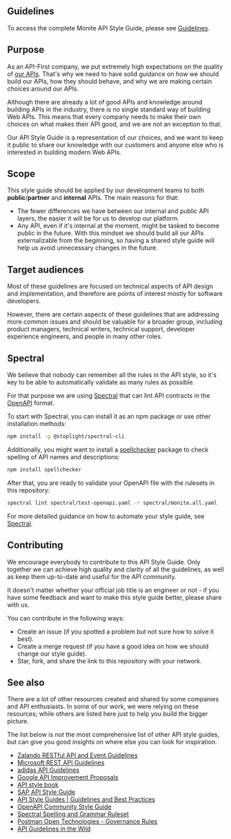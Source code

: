 ## Guidelines

To access the complete Monite API Style Guide, please see [Guidelines](Guidelines.md).


## Purpose

As an API-First company, we put extremely high expectations on the quality of [our APIs](https://docs.monite.com/reference/). That's why we need to have solid guidance on how we should build our APIs, how they should behave, and why we are making certain choices around our APIs.

Although there are already a lot of good APIs and knowledge around building APIs in the industry, there is no single standard way of building Web APIs. This means that every company needs to make their own choices on what makes their API good, and we are not an exception to that.

Our API Style Guide is a representation of our choices, and we want to keep it public to share our knowledge with our customers and anyone else who is interested in building modern Web APIs.


## Scope

This style guide should be applied by our development teams to both **public**/**partner** and **internal** APIs. The main reasons for that:

* The fewer differences we have between our internal and public API layers, the easier it will be for us to develop our platform.
* Any API, even if it's internal at the moment, might be tasked to become public in the future. With this mindset we should build all our APIs externalizable from the beginning, so having a shared style guide will help us avoid unnecessary changes in the future.


## Target audiences

Most of these guidelines are focused on technical aspects of API design and implementation, and therefore are points of interest mostly for software developers. 

However, there are certain aspects of these guidelines that are addressing more common issues and should be valuable for a broader group, including product managers, technical writers, technical support, developer experience engineers, and people in many other roles.


## Spectral

We believe that nobody can remember all the rules in the API style, so it's key to be able to automatically validate as many rules as possible.

For that purpose we are using [Spectral](https://stoplight.io/open-source/spectral/) that can lint API contracts in the [OpenAPI](https://www.openapis.org/) format.

To start with Spectral, you can install it as an npm package or use other installation methods:

```bash
npm install -g @stoplight/spectral-cli
```

Additionally, you might want to install a [spellchecker](https://www.npmjs.com/package/spellchecker) package to check spelling of API names and descriptions:

```bash
npm install spellchecker
```

After that, you are ready to validate your OpenAPI file with the rulesets in this repository:

```bash
spectral lint spectral/test-openapi.yaml -r spectral/monite.all.yaml
```

For more detailed guidance on how to automate your style guide, see [Spectral](Spectral.md).

## Contributing

We encourage everybody to contribute to this API Style Guide. Only together we can achieve high quality and clarity of all the guidelines, as well as keep them up-to-date and useful for the API community.

It doesn't matter whether your official job title is an engineer or not - if you have some feedback and want to make this style guide better, please share with us.

You can contribute in the following ways:
* Create an issue (if you spotted a problem but not sure how to solve it best).
* Create a merge request (if you have a good idea on how we should change our style guide).
* Star, fork, and share the link to this repository with your network.


## See also

There are a lot of other resources created and shared by some companies and API enthusiasts. In some of our work, we were relying on these resources; while others are listed here just to help you build the bigger picture.

The list below is not the most comprehensive list of other API style guides, but can give you good insights on where else you can look for inspiration.

* [Zalando RESTful API and Event Guidelines](https://opensource.zalando.com/restful-api-guidelines/)
* [Microsoft REST API Guidelines](https://github.com/microsoft/api-guidelines)
* [adidas API Guidelines](https://adidas.gitbook.io/api-guidelines)
* [Google API Improvement Proposals](https://google.aip.dev/)
* [API style book](http://apistylebook.com/design/guidelines/)
* [SAP API Style Guide](https://help.sap.com/viewer/53e39c8b7c924c28a2575be50bc09786/PUBLIC/en-US/01e4b09a0bb24235b3618deb0618e1af.html)
* [API Style Guides | Guidelines and Best Practices](https://stoplight.io/api-style-guides-guidelines-and-best-practices/)
* [OpenAPI Community Style Guide](https://github.com/openapi-contrib/style-guides)
* [Spectral Spelling and Grammar Ruleset](https://github.com/api-stuff/spectral-spelling-grammar)
* [Postman Open Technologies - Governance Rules](https://www.postman.com/postman/workspace/postman-open-technologies-governance-rules/overview)
* [API Guidelines in the Wild](https://dret.github.io/guidelines/)

